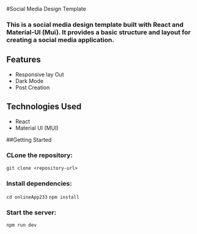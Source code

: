 #Social Media Design Template
### This is a social media design template built with React and Material-UI (Mui). It provides a basic structure and layout for creating a social media application.
## Features
- Responsive lay Out
- Dark Mode
- Post Creation
## Technologies Used
- React
- Material UI (MUI)

##Getting Started
### CLone the repository:
`git clone <repository-url>`
### Install dependencies:
`cd onlineApp233`
`npm install`

### Start the server:
`npm run dev`
